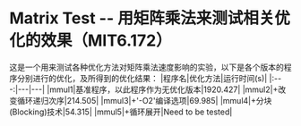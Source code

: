 # Matrix Test -- 用矩阵乘法来测试相关优化的效果（MIT6.172）

这是一个用来测试各种优化方法对矩阵乘法速度影响的实验，以下是各个版本的程序分别进行的优化，及所得到的优化结果：
|程序名|优化方法|运行时间(s)|
|:---:|---|---|
|mmul1|基准程序，以此程序作为无优化版本|1920.427|
|mmul2|+改变循环递归次序|214.505|
|mmul3|+'-O2'编译选项|69.985|
|mmul4|+分块(Blocking)技术|54.315|
|mmul5|+循环展开|Need to be tested|
